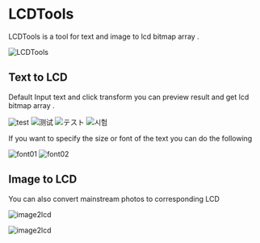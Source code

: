 # LCDTools

LCDTools is a tool for text and image to lcd bitmap array .

![LCDTools](docs/img/LCDTools.png)

## Text to LCD

Default Input text and click transform you can preview result and get lcd bitmap array .

![test](docs/img/text2lcd_test.png)
![测试](docs/img/text2lcd_%E6%B5%8B%E8%AF%95.png)
![テスト](docs/img/text2lcd_%E3%83%86%E3%82%B9%E3%83%88.png)
![시험](docs/img/text2lcd_%EC%8B%9C%ED%97%98.png)

If you want to specify the size or font of the text you can do the following

![font01](docs/img/text2lcd_font01.png)
![font02](docs/img/text2lcd_font02.png)

## Image to LCD

You can also convert mainstream photos to corresponding LCD

![image2lcd](docs/img/image2lcd01.png)

![image2lcd](docs/img/image2lcd.png)

